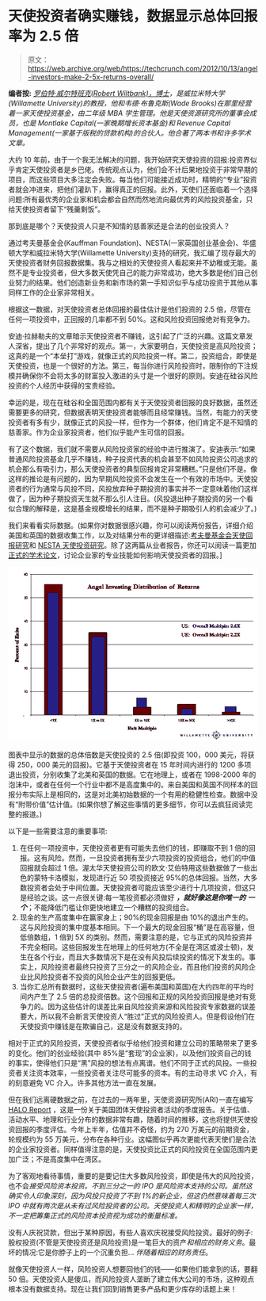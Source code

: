 # 天使投资者确实赚钱，数据显示总体回报率为 2.5 倍

> 原文：<https://web.archive.org/web/https://techcrunch.com/2012/10/13/angel-investors-make-2-5x-returns-overall/>

**编者按:** *[罗伯特·威尔特班克(Robert Wiltbank)，博士](https://web.archive.org/web/20230327061516/http://www.willamette.edu/~wiltbank/)，是威拉米特大学(Willamette University)的教授，他和韦德·布鲁克斯(Wade Brooks)在那里经营着一家天使投资基金，由二年级 MBA 学生管理。他是天使资源研究所的董事会成员，也是 Montlake Capital(一家晚期增长资本基金)和 Revenue Capital Management(一家基于版税的贷款机构)的合伙人。他合著了两本书和许多学术文章。*

大约 10 年前，由于一个我无法解决的问题，我开始研究天使投资的回报:投资界似乎肯定天使投资者是乡巴佬。传统观点认为，他们会不计后果地投资于非常早期的项目，而这些项目大多注定会失败。每当他们可能接近成功时，精明的“专业”投资者就会冲进来，把他们灌趴下，赢得真正的回报。此外，天使们还面临着一个选择问题:所有最优秀的企业家和机会都会自然而然地流向最优秀的风险投资基金，只给天使投资者留下“残羹剩饭”。

那到底是哪个？天使投资人只是不知情的慈善家还是合法的创业投资人？

通过考夫曼基金会(Kauffman Foundation)、NESTA(一家英国创业基金会)、华盛顿大学和威拉米特大学(Willamette University)支持的研究，我汇编了现存最大的天使投资者财务回报数据集。我与之相处的天使投资人看起来并不幼稚或无能。虽然不是专业投资者，但大多数天使凭自己的能力非常成功，绝大多数是他们自己创业努力的结果。他们创造新业务和新市场的第一手知识似乎与成功投资于其他从事同样工作的企业家非常相关。

根据这一数据，对天使投资者总体回报的最佳估计是他们投资的 2.5 倍，尽管在任何一项投资中，正回报的几率都不到 50%。这和风险投资回报绝对有竞争力。

安迪·拉赫勒夫的文章暗示天使投资者不赚钱，这引起了广泛的兴趣。这篇文章发人深省，提出了几个非常好的观点。第一，大家要明白，天使投资是高风险投资；这真的是一个“本垒打”游戏，就像正式的风险投资一样。第二，投资组合，即使是天使投资，也是一个很好的方法。第三，每当你进行风险投资时，限制你的下注规模并确保你不会将太多的财富投入激进的头寸是一个很好的原则。安迪在硅谷风险投资的个人经历中获得的宝贵经验。

幸运的是，现在在硅谷和全国范围内都有关于天使投资者回报的良好数据，虽然还需要更多的研究，但数据表明天使投资者能够而且经常赚钱。当然，有能力的天使投资者有多有少，就像正式的风投一样，但作为一个群体，他们肯定不是不知情的慈善家。作为企业家投资者，他们似乎能产生可信的回报。

有了这个数据，我们就不需要从风险投资家的经验中进行推演了。安迪表示:“如果普通风险投资基金几乎不赚钱，种子投资代表的机会甚至不如风险投资公司追求的机会那么有吸引力，那么天使投资者的典型回报肯定非常糟糕。”只是他们不是。像这样的推论是有问题的，因为早期风险投资不会发生在一个有效的市场中。天使投资者的行为通常与风投不同，风投放弃种子期投资的事实并不一定意味着他们这样做了，因为种子期投资天生就不那么引人注目。(风投退出种子期投资的另一个看似合理的解释是，这是基金规模增长的结果，而不是种子期吸引人的机会减少了。)

我们来看看实际数据。(如果你对数据很感兴趣，你可以阅读两份报告，详细介绍美国和英国的数据收集工作，以及对结果分布的更详细描述:[考夫曼基金会天使回报研究](https://web.archive.org/web/20230327061516/http://sites.kauffman.org/pdf/angel_groups_111207.pdf)和 [NESTA 天使投资研究](https://web.archive.org/web/20230327061516/http://www.nesta.org.uk/publications/reports/assets/features/siding_with_the_angels)。除了这两篇从业者报告，你还可以阅读一篇更加[正式的学术论文](https://web.archive.org/web/20230327061516/http://www.willamette.edu/~wiltbank/jbv_angels_2009.html)，讨论企业家的专业技能如何影响天使投资者的回报。]

[![](img/3ec732cab9f6406f09a5418a12ecc1e2.png "Wiltbank_Angel")](https://web.archive.org/web/20230327061516/https://techcrunch.com/2012/10/13/angel-investors-make-2-5x-returns-overall/wiltbank_angel/)

图表中显示的数据的总体倍数是天使投资的 2.5 倍(即投资 100，000 美元，将获得 250，000 美元的回报)。它基于天使投资者在 15 年时间内进行的 1200 多项退出投资，分别收集了北美和英国的数据。它在地理上，或者在 1998-2000 年的泡沫中，或者在任何一个行业中都不是高度集中的。来自美国和英国不同样本的回报分布实际上是相同的，这是对北美初始数据的一个有用的稳健性检查。数据中没有“附带价值”估计值。(如果你想了解这些事情的更多细节，你可以去疯狂阅读完整的报道。)

以下是一些需要注意的重要事项:

1.  在任何一项投资中，天使投资者更有可能失去他们的钱，即赚取不到 1 倍的回报。这有风险。然而，一旦投资者拥有至少六项投资的投资组合，他们的中值回报就会超过 1 倍。渥太华天使投资公司的欧文·艾伯特用这些数据做了一些出色的蒙特卡洛模拟，发现进行近 50 项投资接近 95%的总体回报。当然，大多数投资者会处于中间位置。天使投资者可能应该至少进行十几项投资，但这只是经验之谈。这一点很关键:每一笔投资都必须做好 ***，就好像这是你唯一的*** ***一个***；不能降低门槛让你更快地建立一个糟糕的投资组合。
2.  现金的生产高度集中在赢家身上；90%的现金回报是由 10%的退出产生的。这与风险投资的集中度基本相同。下一个最大的现金回报“桶”是在高容量，但低倍数组，1 倍到 5X 的类别。然而，需要注意的是，它与正式的风险投资并不完全相同。这些回报发生在地理上的任何地方(不全是在湾区或波士顿)，发生在各个行业，而且大多数情况下是在没有风投后续投资的情况下发生的。事实上，风险投资者最终只投资了三分之一的风险企业，而且他们投资的风险企业比风险投资者不投资的风险企业产生的回报更低。
3.  当你汇总所有数据时，这些天使投资者(遍布美国和英国)在大约四年的平均时间内产生了 2.5 倍的总投资倍数。这个回报和正规的风险投资回报是绝对有竞争力的。因为这些估计的误差比来自风险投资来源和风险投资专家数据的误差要大，所以我不会断言天使投资人“胜过”正式的风险投资人。但是假设他们在天使投资中赚钱是在欺骗自己，这是没有数据支持的。

相对于正式的风险投资，天使投资者似乎给他们投资和建立公司的策略带来了更多的变化。他们的创业经验(其中 85%是“套现”的企业家)，以及他们投资自己的钱的事实，使得他们只是“黑”风投的想法有点离谱。他们不同于正式的风投。一些投资者关注资本效率，一些投资者关注尽可能多的资本。有的主动寻求 VC 介入，有的刻意避免 VC 介入。许多其他方法一直在发展。

但在我们远离硬数据之前，在过去的一两年里，天使资源研究所(ARI)一直在编写 [HALO Report](https://web.archive.org/web/20230327061516/http://www.angelresourceinstitute.org/halo-report/) ，这是一份关于美国团体天使投资者活动的季度报告。关于估值、活动水平、地理和行业分布的数据非常有趣，随着时间的推移，这也将提供天使投资回报的季度评估。今年上半年，估值并不奇怪，约为 270 万美元的前期资金，轮规模约为 55 万美元，分布在各种行业。这幅图似乎再次更能代表天使们是合法的企业家投资者。同样值得注意的是，天使投资比正式的风险投资在全国范围内更加广泛；不是高度集中在湾区。

为了客观地看待事情，重要的是要记住大多数风险投资，即使是伟大的风险投资，也不会*接受风险资本投资。不到三分之一的 IPO 是风险资本支持的公司。虽然这确实令人印象深刻，因为风投只投资了不到 1%的新企业，但这仍然意味着每三次 IPO 中就有两次是从未有过风险投资者的公司。天使投资人和精明的企业家一样，不一定把筹集正式的风险资本投资视为成功的衡量标准。*

没有人庆祝贷款，但出于某种原因，有些人喜欢庆祝接受风险投资。最好的例子:股权投资(不管是天使投资还是风险投资)是一笔巨大的资产*和相应的财务义务*。最坏的情况:它是你脖子上的一个沉重负担… *伴随着相应的财务责任*。

就像天使投资人一样，风险投资人想要回他们的钱——如果他们能拿到的话，要翻 50 倍。天使投资人是傻瓜，而风险投资人垄断了建立伟大公司的市场，这种观点根本没有数据支持。现在让我们回到销售更多产品和更少库存的话题上来！